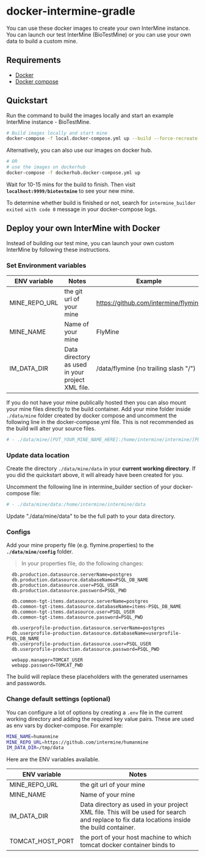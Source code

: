 # docker-intermine-gradle

You can use these docker images to create your own InterMine instance. You can launch our test InterMine (BioTestMine) or you can use your own data to build a custom mine.

## Requirements

 - [Docker](https://docs.docker.com/install/)
 - [Docker compose](https://docs.docker.com/compose/install/)

## Quickstart

Run the command to build the images locally and start an example InterMine instance - BioTestMine.

```bash
# Build images locally and start mine
docker-compose -f local.docker-compose.yml up --build --force-recreate
```

Alternatively, you can also use our images on docker hub.

```bash
# OR
# use the images on dockerhub
docker-compose -f dockerhub.docker-compose.yml up 
```

Wait for 10-15 mins for the build to finish. Then visit **`localhost:9999/biotestmine`** to see your new mine.

To determine whether build is finished or not, search for `intermine_builder exited with code 0` message in your docker-compose logs.

## Deploy your own InterMine with Docker

Instead of building our test mine, you can launch your own custom InterMine by following these instructions.

### Set Environment variables


| ENV variable  | Notes | Example |
| ------------- | ------------- | ------------- |
| MINE_REPO_URL | the git url of your mine | https://github.com/intermine/flymine  |
| MINE_NAME  | Name of your mine | FlyMine  |
| IM_DATA_DIR | Data directory as used in your project XML file. | /data/flymine (no trailing slash "/") |

If you do not have your mine publically hosted then you can also mount your mine files directly to the build container. Add your mine folder inside `./data/mine`  folder created by docker compose and uncomment the following line in the docker-compose.yml file. This is not recommended as the build will alter your source files.

```bash
# - ./data/mine/[PUT_YOUR_MINE_NAME_HERE]:/home/intermine/intermine/[PUT_YOUR_MINE_NAME_HERE]

```

### Update data location

Create the directory `./data/mine/data` in your **current working directory**. If you did the quickstart above, it will already have been created for you.

Uncomment the following line in intermine_builder section of your docker-compose file:

```bash
# - ./data/mine/data:/home/intermine/intermine/data
```

Update "./data/mine/data" to be the full path to your data directory. 

### Configs

Add your mine property file (e.g. flymine.properties) to the **`./data/mine/config`** folder. 

> In your properties file, do the following changes:

      db.production.datasource.serverName=postgres
      db.production.datasource.databaseName=PSQL_DB_NAME
      db.production.datasource.user=PSQL_USER
      db.production.datasource.password=PSQL_PWD
  
      db.common-tgt-items.datasource.serverName=postgres
      db.common-tgt-items.datasource.databaseName=items-PSQL_DB_NAME
      db.common-tgt-items.datasource.user=PSQL_USER
      db.common-tgt-items.datasource.password=PSQL_PWD
      
      db.userprofile-production.datasource.serverName=postgres
      db.userprofile-production.datasource.databaseName=userprofile-PSQL_DB_NAME
      db.userprofile-production.datasource.user=PSQL_USER
      db.userprofile-production.datasource.password=PSQL_PWD

      webapp.manager=TOMCAT_USER
      webapp.password=TOMCAT_PWD

The build will replace these placeholders with the generated usernames and passwords.

### Change default settings (optional)

You can configure a lot of options by creating a `.env` file in the current working directory and adding the required key value pairs. These are used as env vars by docker-compose. For example:
```bash
MINE_NAME=humanmine
MINE_REPO_URL=https://github.com/intermine/humanmine
IM_DATA_DIR=/tmp/data
```

Here are the ENV variables available.

| ENV variable  | Notes | 
| ------------- | ------------- |
| MINE_REPO_URL | the git url of your mine | 
| MINE_NAME  | Name of your mine |
| IM_DATA_DIR | Data directory as used in your project XML file. This will be used for search and replace to fix data locations inside the build container.| 
| TOMCAT_HOST_PORT  | the port of your host machine to which tomcat docker container binds to | 
